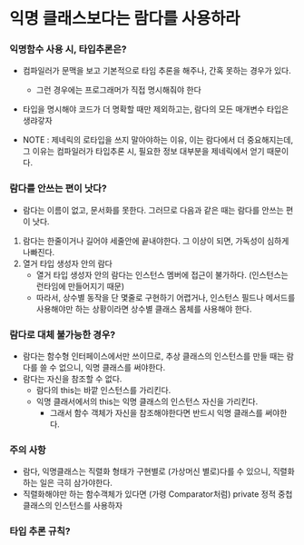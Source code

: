 # 익명 클래스보다는 람다를 사용하라

### 익명함수 사용 시, 타입추론은?
- 컴파일러가 문맥을 보고 기본적으로 타임 추론을 해주나, 간혹 못하는 경우가 있다.
  - 그런 경우에는 프로그래머가 직접 명시해줘야 한다

- 타입을 명시해야 코드가 더 명확할 때만 제외하고는, 람다의 모든 매개변수 타입은 생랴갛자
- NOTE : 제네릭의 로타입을 쓰지 말아야하는 이유, 이는 람다에서 더 중요해지는데, 그 이유는 컴파일러가 타입추론 시, 필요한 정보 대부분을 제네릭에서 얻기 때문이다.

### 람다를 안쓰는 편이 낫다?
- 람다는 이름이 없고, 문서화를 못한다. 그러므로 다음과 같은 때는 람다를 안쓰는 편이 낫다.
1. 람다는 한줄이거나 길어야 세줄안에 끝내야한다. 그 이상이 되면, 가독성이 심하게 나빠진다. 
2. 열거 타입 생성자 안의 람다
   - 열거 타입 생성자 안의 람다는 인스턴스 멤버에 접근이 불가하다. (인스턴스는 런타임에 만들어지기 때문)
   - 따라서, 상수별 동작을 단 몇줄로 구현하기 어렵거나, 인스턴스 필드나 메서드를 사용해야만 하는 상황이라면 상수별 클래스 몸체를 사용해야 한다.

### 람다로 대체 불가능한 경우?
- 람다는 함수형 인터페이스에서만 쓰이므로, 추상 클래스의 인스턴스를 만들 때는 람다를 쓸 수 없으니, 익명 클래스를 써야한다.
- 람다는 자신을 참조할 수 없다. 
  - 람다의 this는 바깥 인스턴스를 가리킨다.
  - 익명 클래서에서의 this는 익명 클래스의 인스턴스 자신을 가리킨다.
    - 그래서 함수 객체가 자신을 참조해야한다면 반드시 익명 클래스를 써야한다.
  
### 주의 사항
- 람다, 익명클래스는 직렬화 형태가 구현별로 (가상머신 별로)다를 수 있으니, 직렬화하는 일은 극히 삼가야한다.
- 직렬화해야만 하는 함수객체가 있다면 (가령 Comparator처럼) private 정적 중첩 클래스의 인스턴스를 사용하자

### 타입 추론 규칙?